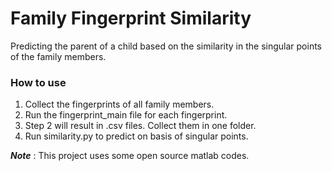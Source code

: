 # Family Fingerprint Similarity
Predicting the parent of a child based on the similarity in the singular points of the family members.

### How to use
1. Collect the fingerprints of all family members.
2. Run the fingerprint_main file for each fingerprint.
3. Step 2 will result in .csv files. Collect them in one folder.
4. Run similarity.py to predict on basis of singular points.

***Note*** : This project uses some open source matlab codes.
